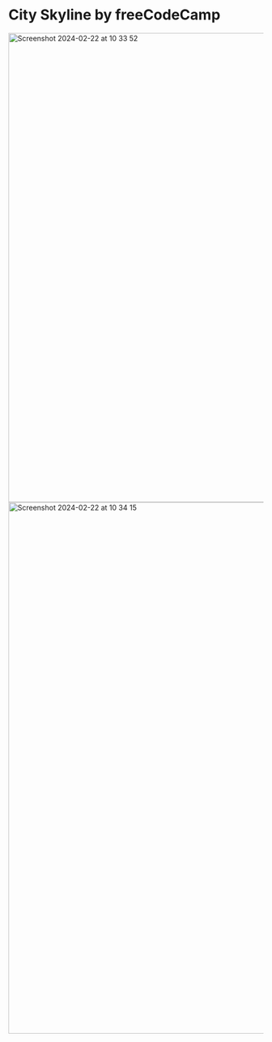 # City Skyline by freeCodeCamp

<img width="928" alt="Screenshot 2024-02-22 at 10 33 52" src="https://github.com/Tkharkhelauri/city-skyline-fcc/assets/95001028/b4b5554c-5030-4e46-afd4-7bee7419bf35">
<img width="1051" alt="Screenshot 2024-02-22 at 10 34 15" src="https://github.com/Tkharkhelauri/city-skyline-fcc/assets/95001028/ac0fdcbf-6578-439a-8509-1eb827711409">
